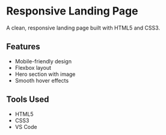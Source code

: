 # Responsive Landing Page

A clean, responsive landing page built with HTML5 and CSS3.

## Features
- Mobile-friendly design
- Flexbox layout
- Hero section with image
- Smooth hover effects

## Tools Used
- HTML5
- CSS3
- VS Code
